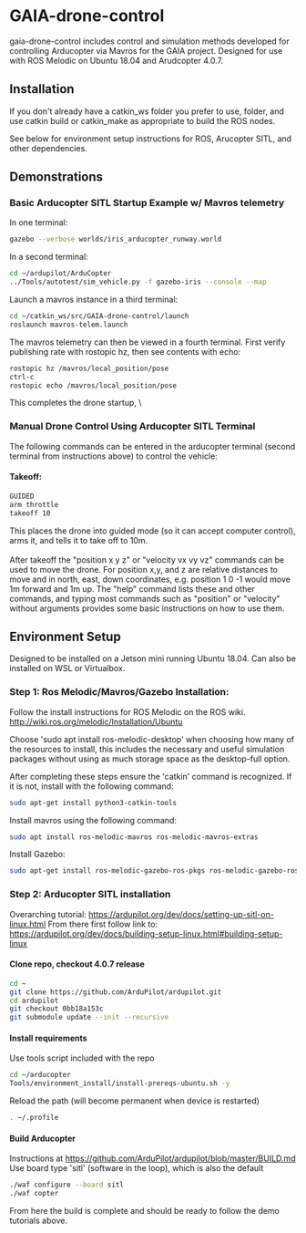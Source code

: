 # GAIA-drone-control

gaia-drone-control includes control and simulation methods developed for controlling Arducopter via Mavros for the GAIA project. Designed for use with ROS Melodic on Ubuntu 18.04 and Arudcopter 4.0.7.

## Installation

If you don't already have a catkin_ws folder you prefer to use, folder, and use catkin build or catkin_make as appropriate to build the ROS nodes.

See below for environment setup instructions for ROS, Arucopter SITL, and other dependencies.

## Demonstrations


### Basic Arducopter SITL Startup Example w/ Mavros telemetry

In one terminal:
```bash
gazebo --verbose worlds/iris_arducopter_runway.world
```
In a second terminal:
```bash
cd ~/ardupilot/ArduCopter
../Tools/autotest/sim_vehicle.py -f gazebo-iris --console --map
```

Launch a mavros instance in a third terminal:
```bash
cd ~/catkin_ws/src/GAIA-drone-control/launch
roslaunch mavros-telem.launch
```

The mavros telemetry can then be viewed in a fourth terminal. First verify publishing rate with rostopic hz, then see contents with echo:
```bash
rostopic hz /mavros/local_position/pose
ctrl-c
rostopic echo /mavros/local_position/pose
```

This completes the drone startup,
\
### Manual Drone Control Using Arducopter SITL Terminal
The following commands can be entered in the arducopter terminal (second terminal from instructions above) to control the vehicle:
#### Takeoff:
```bash
GUIDED
arm throttle
takeoff 10
```
This places the drone into guided mode (so it can accept computer control), arms it, and tells it to take off to 10m. 
\
\
After takeoff the "position x y z" or "velocity vx vy vz" commands can be used to move the drone. For position x,y, and z are relative distances to move  and in north, east, down coordinates, e.g. position 1 0 -1 would move 1m forward and 1m up. The "help" command lists these and other commands, and typing most commands such as "position" or "velocity" without arguments provides some basic instructions on how to use them.

## Environment Setup

Designed to be installed on a Jetson mini running Ubuntu 18.04. Can also be installed on WSL or Virtualbox.

### Step 1: Ros Melodic/Mavros/Gazebo Installation:
Follow the install instructions for ROS Melodic on the ROS wiki. 
http://wiki.ros.org/melodic/Installation/Ubuntu

Choose 'sudo apt install ros-melodic-desktop' when choosing how many of the resources to install, this includes the necessary and useful simulation packages without using as much storage space as the desktop-full option.

After completing these steps ensure the 'catkin' command is recognized. If it is not, install with the following command:
```bash
sudo apt-get install python3-catkin-tools
```

Install mavros using the following command:
```bash
sudo apt install ros-melodic-mavros ros-melodic-mavros-extras
```
Install Gazebo:
```bash
sudo apt-get install ros-melodic-gazebo-ros-pkgs ros-melodic-gazebo-ros-control
```

### Step 2: Arducopter SITL installation
Overarching tutorial:
https://ardupilot.org/dev/docs/setting-up-sitl-on-linux.html
From there first follow link to:
https://ardupilot.org/dev/docs/building-setup-linux.html#building-setup-linux

#### Clone repo, checkout 4.0.7 release
```bash
cd ~
git clone https://github.com/ArduPilot/ardupilot.git
cd ardupilot
git checkout 0bb18a153c
git submodule update --init --recursive
```
#### Install requirements
Use tools script included with the repo
```bash
cd ~/arducopter
Tools/environment_install/install-prereqs-ubuntu.sh -y
```
Reload the path (will become permanent when device is restarted)
```bash
. ~/.profile
```
#### Build Arducopter
Instructions at https://github.com/ArduPilot/ardupilot/blob/master/BUILD.md
Use board type 'sitl' (software in the loop), which is also the default
```bash
./waf configure --board sitl
./waf copter
```
From here the build is complete and should be ready to follow the demo tutorials above.